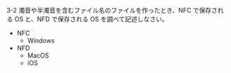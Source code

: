 3-2 濁音や半濁音を含むファイル名のファイルを作ったとき、NFC で保存される OS と、NFD で保存される OS を調べて記述しなさい。

- NFC 
  - Windows
- NFD 
  - MacOS
  - iOS